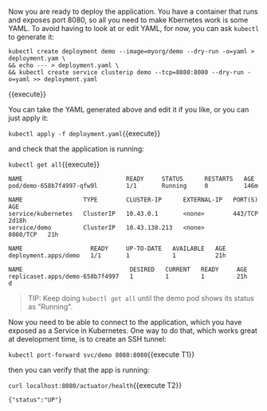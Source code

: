 
Now you are ready to deploy the application. You have a container that runs and exposes port 8080, so all you need to make Kbernetes work is some YAML. To avoid having to look at or edit YAML, for now, you can ask `kubectl` to generate it:

```
kubectl create deployment demo --image=myorg/demo --dry-run -o=yaml > deployment.yam \
&& echo --- > deployment.yaml \
&& kubectl create service clusterip demo --tcp=8080:8080 --dry-run -o=yaml >> deployment.yaml
```
{{execute}}

You can take the YAML generated above and edit it if you like, or you can just apply it:

`kubectl apply -f deployment.yaml`{{execute}}

and check that the application is running:

`kubectl get all`{{execute}}

```
NAME                             READY     STATUS      RESTARTS   AGE
pod/demo-658b7f4997-qfw9l        1/1       Running     0          146m

NAME                 TYPE        CLUSTER-IP      EXTERNAL-IP   PORT(S)    AGE
service/kubernetes   ClusterIP   10.43.0.1       <none>        443/TCP    2d18h
service/demo         ClusterIP   10.43.138.213   <none>        8080/TCP   21h

NAME                   READY     UP-TO-DATE   AVAILABLE   AGE
deployment.apps/demo   1/1       1            1           21h

NAME                              DESIRED   CURRENT   READY     AGE
replicaset.apps/demo-658b7f4997   1         1         1         21h
d
```

> TIP: Keep doing `kubectl get all` until the demo pod shows its status as "Running".

Now you need to be able to connect to the application, which you have exposed as a Service in Kubernetes. One way to do that, which works great at development time, is to create an SSH tunnel:

`kubectl port-forward svc/demo 8080:8080`{{execute T1}}

then you can verify that the app is running:

`curl localhost:8080/actuator/health`{{execute T2}}

```
{"status":"UP"}
```